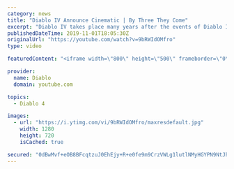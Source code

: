 ```yaml
---
category: news
title: "Diablo IV Announce Cinematic | By Three They Come"
excerpt: "Diablo IV takes place many years after the events of Diablo III, after millions have been slaughtered by the actions of the High Heavens and Burning Hells alike."
publishedDateTime: 2019-11-01T18:05:30Z
originalUrl: "https://youtube.com/watch?v=9bRWIdOMfro"
type: video

featuredContent: "<iframe width=\"800\" height=\"500\" frameborder=\"0\" src=\"https://www.youtube.com/embed/9bRWIdOMfro\" allow=\"accelerometer; autoplay; encrypted-media; gyroscope; picture-in-picture\" allowfullscreen></iframe>"

provider:
  name: Diablo
  domain: youtube.com

topics:
  - Diablo 4

images:
  - url: "https://i.ytimg.com/vi/9bRWIdOMfro/maxresdefault.jpg"
    width: 1280
    height: 720
    isCached: true

secured: "0dBwMvf+eOB8BFcqtzuJ0EhEjy+R+e0fe9m9CrzVWLg1lutlNMyHGYPN9NtJh9mxBeza3noBpRPEgNeIdWujtHrACeLExEupUcxsJZ4Jz8RS/gcMJvKWVDzfN2dsfWB6z4Pg5VC02AALZo6xne3tdpYUo6hicyktitMiaYhZ8Des+f9D3yeqnYGxK/RHO41BK6w4ZGWIn33B3kl518ToRynZM+Yc6CXpPanl5D5i4cPiPrmf+LEQKxf8r31Kgkd6gpPIhiizM7iKDNP5TAjhpn78e3/hs6YafEx1zmaFDg5Abjf0y1pEXTo7wX2jV9cBXX9jW9nOjPeuEgdZzWy9p/gp/kYGCJVXiGkwwO1BhmOkvZF1XCLHnbHuxlELSG5cil3pXVzYZFOWfk7vYSm9mwUXzFvBOKfLSdmVbxNqHMiKAuhFLGIGKVAwNPB+9efc;kp/b+aqLNfZbkb7eOCjc4A=="
---
```


